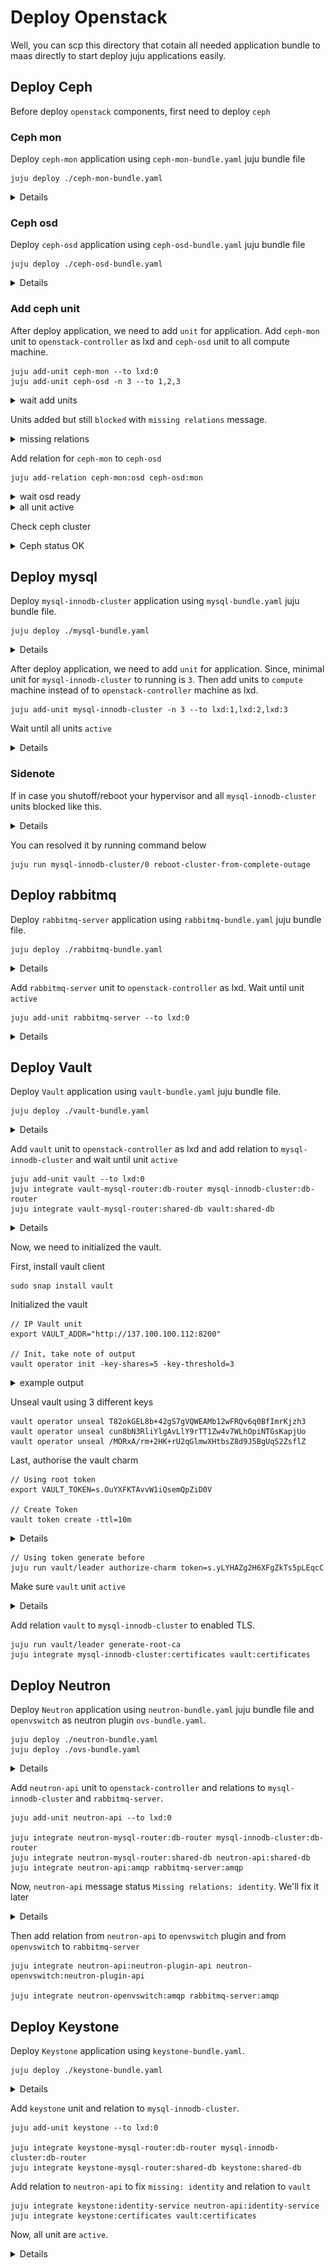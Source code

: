 # Deploy Openstack

Well, you can scp this directory that cotain all needed application bundle to maas directly to start deploy juju applications easily.

## Deploy Ceph

Before deploy `openstack` components, first need to deploy `ceph`

### Ceph mon

Deploy `ceph-mon` application using `ceph-mon-bundle.yaml` juju bundle file

```
juju deploy ./ceph-mon-bundle.yaml
```

<details>

![](../img/juju1.png)
</details>

### Ceph osd

Deploy `ceph-osd` application using `ceph-osd-bundle.yaml` juju bundle file

```
juju deploy ./ceph-osd-bundle.yaml
```

<details>

![](../img/juju2.png)
</details>

### Add ceph unit

After deploy application, we need to add `unit` for application. Add `ceph-mon` unit to `openstack-controller` as lxd and `ceph-osd` unit to all compute machine.

```
juju add-unit ceph-mon --to lxd:0
juju add-unit ceph-osd -n 3 --to 1,2,3
```

<details><summary>wait add units</summary>

![](../img/juju3.png)
</details>

Units added but still `blocked` with `missing relations` message.

<details><summary>missing relations</summary>

![](../img/juju4.png)
</details>

Add relation for `ceph-mon` to `ceph-osd`

```
juju add-relation ceph-mon:osd ceph-osd:mon
```

<details><summary>wait osd ready</summary>

![](../img/juju5.png)
</details>


<details><summary>all unit active</summary>

![](../img/juju6.png)
</details>

Check ceph cluster

<details><summary>Ceph status OK</summary>

![](../img/juju7.png)
</details>

## Deploy mysql

Deploy `mysql-innodb-cluster` application using `mysql-bundle.yaml` juju bundle file.

```
juju deploy ./mysql-bundle.yaml
```

<details>

![](../img/juju8.png)
</details>

After deploy application, we need to add `unit` for application. Since, minimal unit for `mysql-innodb-cluster` to running is `3`. Then add units to `compute` machine instead of to `openstack-controller` machine as lxd.

```
juju add-unit mysql-innodb-cluster -n 3 --to lxd:1,lxd:2,lxd:3
```

Wait until all units `active`

<details>

![](../img/juju9.png)
</details>

### Sidenote

If in case you shutoff/reboot your hypervisor and all `mysql-innodb-cluster` units blocked like this.

<details>

![](../img/juyju12.png)
</details>

You can resolved it by running command below

```
juju run mysql-innodb-cluster/0 reboot-cluster-from-complete-outage
```


## Deploy rabbitmq

Deploy `rabbitmq-server` application using `rabbitmq-bundle.yaml` juju bundle file.

```
juju deploy ./rabbitmq-bundle.yaml
```

<details>

![](../img/juju10.png)
</details>


Add `rabbitmq-server` unit to `openstack-controller` as lxd. Wait until unit `active`

```
juju add-unit rabbitmq-server --to lxd:0
```

<details>

![](../img/juju11.png)
</details>


## Deploy Vault

Deploy `Vault` application using `vault-bundle.yaml` juju bundle file.

```
juju deploy ./vault-bundle.yaml
```

<details>

![](../img/juju13.png)
</details>


Add `vault` unit to `openstack-controller` as lxd and add relation to `mysql-innodb-cluster` and wait until unit `active`

```
juju add-unit vault --to lxd:0
juju integrate vault-mysql-router:db-router mysql-innodb-cluster:db-router
juju integrate vault-mysql-router:shared-db vault:shared-db
```

<details>

![](../img/juju14.png)
</details>

Now, we need to initialized the vault.

First, install vault client

```
sudo snap install vault
```


Initialized the vault
```
// IP Vault unit
export VAULT_ADDR="http://137.100.100.112:8200"

// Init, take note of output
vault operator init -key-shares=5 -key-threshold=3
```

<details><summary>example output</summary>

![](../img/juju15.png)
</details>

Unseal vault using 3 different keys

```
vault operator unseal T82okGEL8b+42gS7gVQWEAMb12wFRQv6q0BfImrKjzh3
vault operator unseal cun8bN3RliYlgAvLlY9rTT1Zw4v7WLhOpiNTGsKapjUo
vault operator unseal /MORxA/rm+2HK+rU2qGlmwXHtbsZ8d9J5BgUqS2ZsflZ
```

Last, authorise the vault charm

```
// Using root token
export VAULT_TOKEN=s.OuYXFKTAvvW1iQsemQpZiD0V

// Create Token
vault token create -ttl=10m
```

<details>

![](../img/juju16.png)
</details>

```
// Using token generate before
juju run vault/leader authorize-charm token=s.yLYHAZg2H6XFgZkTs5pLEqcC
```

Make sure `vault` unit `active`

<details>

![](../img/juju17.png)
</details>

Add relation `vault` to `mysql-innodb-cluster` to enabled TLS.

```
juju run vault/leader generate-root-ca
juju integrate mysql-innodb-cluster:certificates vault:certificates
```

## Deploy Neutron

Deploy `Neutron` application using `neutron-bundle.yaml` juju bundle file and `openvswitch` as neutron plugin `ovs-bundle.yaml`.

```
juju deploy ./neutron-bundle.yaml
juju deploy ./ovs-bundle.yaml
```

<details>

![](../img/juju18.png)
</details>


Add `neutron-api` unit to `openstack-controller` and relations to `mysql-innodb-cluster` and `rabbitmq-server`.

```
juju add-unit neutron-api --to lxd:0

juju integrate neutron-mysql-router:db-router mysql-innodb-cluster:db-router
juju integrate neutron-mysql-router:shared-db neutron-api:shared-db
juju integrate neutron-api:amqp rabbitmq-server:amqp
```

Now, `neutron-api` message status `Missing relations: identity`. We'll fix it later

<details>

![](../img/juju19.png)
</details>

Then add relation from `neutron-api` to `openvswitch` plugin and from `openvswitch` to `rabbitmq-server`

```
juju integrate neutron-api:neutron-plugin-api neutron-openvswitch:neutron-plugin-api

juju integrate neutron-openvswitch:amqp rabbitmq-server:amqp
```

## Deploy Keystone

Deploy `Keystone` application using `keystone-bundle.yaml`.

```
juju deploy ./keystone-bundle.yaml
```

<details>

![](../img/juju20.png)
</details>

Add `keystone` unit and relation to `mysql-innodb-cluster`.

```
juju add-unit keystone --to lxd:0

juju integrate keystone-mysql-router:db-router mysql-innodb-cluster:db-router
juju integrate keystone-mysql-router:shared-db keystone:shared-db
```
Add relation to `neutron-api` to fix `missing: identity` and relation to `vault`

```
juju integrate keystone:identity-service neutron-api:identity-service
juju integrate keystone:certificates vault:certificates
```

Now, all unit are `active`.

<details>

![](../img/juju21.png)
</details>